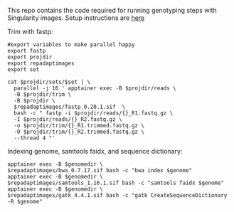 This repo contains the code required for running genotyping steps with Singularity images. Setup instructions are [here](https://github.com/RepAdapt/singularity/blob/main/RepAdapt.singularity.genotyping.setup.md)

Trim with fastp:
```
#export variables to make parallel happy
export fastp
export projdir
export repadaptimages
export set

cat $projdir/sets/$set | \
  parallel -j 16 ' apptainer exec -B $projdir/reads \
  -B $projdir/trim \
  -B $projdir \
  $repadaptimages/fastp_0.20.1.sif  \
  bash -c " fastp -i $projdir/reads/{}_R1.fastq.gz \
  -I $projdir/reads/{}_R2.fastq.gz \
  -o $projdir/trim/{}_R1.trimmed.fastq.gz \
  -O $projdir/trim/{}_R2.trimmed.fastq.gz \
  --thread 4 "'
```

Indexing genome, samtools faidx, and sequence dictionary:

```
apptainer exec -B $genomedir \
$repadaptimages/bwa_0.7.17.sif bash -c "bwa index $genome"
apptainer exec -B $genomedir \
$repadaptimages/samtools_1.16.1.sif bash -c "samtools faidx $genome"
apptainer exec -B $genomedir \
$repadaptimages/gatk_4.4.1.sif bash -c "gatk CreateSequenceDictionary -R $genome"
```

